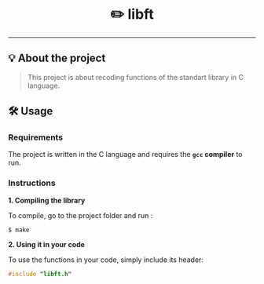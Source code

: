 <h1 align="center">
	✏️ libft
</h1>

---

## 💡 About the project

> This project is about recoding functions of the standart library in C language.

## 🛠️ Usage

### Requirements

The project is written in the C language and requires the **`gcc` compiler** to run.

### Instructions

**1. Compiling the library**

To compile, go to the project folder and run :

```shell
$ make
```

**2. Using it in your code**

To use the functions in your code, simply include its header:

```C
#include "libft.h"
```
